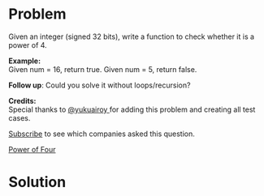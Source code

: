 
# Problem

Given an integer (signed 32 bits), write a function to check whether it is a
power of 4.

**Example:**  
Given num = 16, return true. Given num = 5, return false.

**Follow up**: Could you solve it without loops/recursion? 

**Credits:**  
Special thanks to [@yukuairoy ](https://leetcode.com/discuss/user/yukuairoy)
for adding this problem and creating all test cases.

[Subscribe](/subscribe/) to see which companies asked this question.



[Power of Four](https://leetcode.com/problems/power-of-four)

# Solution



